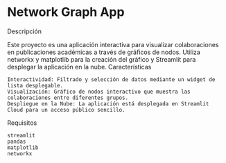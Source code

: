 # Network Graph App
Descripción

Este proyecto es una aplicación interactiva para visualizar colaboraciones en publicaciones académicas a través de gráficos de nodos. Utiliza networkx y matplotlib para la creación del gráfico y Streamlit para desplegar la aplicación en la nube.
Características

    Interactividad: Filtrado y selección de datos mediante un widget de lista desplegable.
    Visualización: Gráfico de nodos interactivo que muestra las colaboraciones entre diferentes grupos.
    Despliegue en la Nube: La aplicación está desplegada en Streamlit Cloud para un acceso público sencillo.

Requisitos

    streamlit
    pandas
    matplotlib
    networkx
